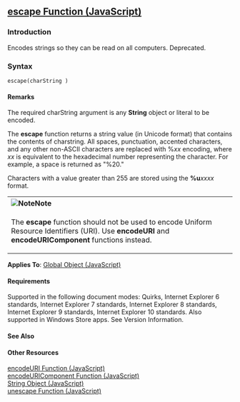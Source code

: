 ## [escape Function (JavaScript)](escape-Function.html)

### Introduction 

 Encodes strings so they can be read on all computers. Deprecated.

### Syntax 

```
escape(charString )
```

#### Remarks 

<div id="languageReferenceRemarksSection" class="section" name="collapseableSection" style="">
  <p xmlns:util="util">
    The required <span class="parameter" sdata="paramReference">charString</span> argument is any <b>String</b> object or literal to be encoded.
  </p>
  <p xmlns:util="util">
    The <b>escape</b> function returns a string value (in Unicode format) that contains the contents of <span class="parameter" sdata="paramReference">charstring</span>. All spaces, punctuation,
    accented characters, and any other non-ASCII characters are replaced with <span sdata="langKeyword" value="%"><span class="keyword">%</span></span><i>xx</i> encoding, where <i>xx</i> is
    equivalent to the hexadecimal number representing the character. For example, a space is returned as "%20."
  </p>
  <p xmlns:util="util">
    Characters with a value greater than 255 are stored using the <b>%u</b><i>xxxx</i> format.
  </p>
  <div class="alert">
    <table width="100%" cellspacing="0" cellpadding="0">
      <tr>
        <th align="left">
          <img class="note" alt="Note" title="Note" src="../icons/alert_note.gif" /><b>Note</b>
        </th>
      </tr>
      <tr>
        <td>
          <p xmlns:util="util">
            The <b>escape</b> function should not be used to encode Uniform Resource Identifiers (URI). Use <b>encodeURI</b> and <b>encodeURIComponent</b> functions instead.
          </p>
        </td>
      </tr>
    </table>
  </div>
  <p xmlns:util="util">
    <b>Applies To</b>: <span sdata="link"><a href="81a40cad-9354-4e38-8ad0-83fc4257baee.htm">Global Object (JavaScript)</a></span>
  </p>
</div>

#### Requirements 

<div id="requirementsTitleSection" class="section" name="collapseableSection" style="">
  <p xmlns:util="util"></p>
  <p>
    Supported in the following document modes: Quirks, Internet Explorer 6 standards, Internet Explorer 7 standards, Internet Explorer 8 standards, Internet Explorer 9 standards, Internet Explorer 10
    standards. Also supported in Windows Store apps. See Version Information.
  </p>
</div>

#### See Also 

<div id="seeAlsoSection" class="section" name="collapseableSection" style="">
  <h4 class="subHeading">
    Other Resources
  </h4>
  <div class="seeAlsoStyle">
    <span sdata="link" xmlns:util="util"><a href="17bab5a2-bcd4-46c2-8b52-b2b5a0ed98a3.htm">encodeURI Function (JavaScript)</a></span>
  </div>
  <div class="seeAlsoStyle">
    <span sdata="link" xmlns:util="util"><a href="8202bce6-1342-40dc-a5ef-ac6d210a7d15.htm">encodeURIComponent Function (JavaScript)</a></span>
  </div>
  <div class="seeAlsoStyle">
    <span sdata="link" xmlns:util="util"><a href="8063ecd5-5778-4e87-b985-b21420171914.htm">String Object (JavaScript)</a></span>
  </div>
  <div class="seeAlsoStyle">
    <span sdata="link" xmlns:util="util"><a href="4adf0270-88b5-4d54-8110-d879d6ae97c2.htm">unescape Function (JavaScript)</a></span>
  </div>
</div>

